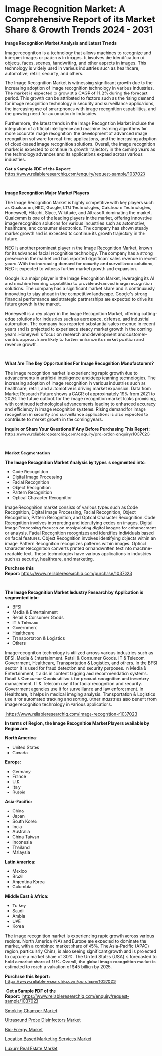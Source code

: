 <p><h1>Image Recognition Market: A Comprehensive Report of its Market Share & Growth Trends 2024 - 2031</h1></p><p><strong>Image Recognition Market Analysis and Latest Trends</strong></p>
<p><p>Image recognition is a technology that allows machines to recognize and interpret images or patterns in images. It involves the identification of objects, faces, scenes, handwriting, and other aspects in images. This technology is widely used in various industries such as healthcare, automotive, retail, security, and others.</p><p>The Image Recognition Market is witnessing significant growth due to the increasing adoption of image recognition technology in various industries. The market is expected to grow at a CAGR of 11.2% during the forecast period. This growth can be attributed to factors such as the rising demand for image recognition technology in security and surveillance applications, the increasing use of smartphones with image recognition capabilities, and the growing need for automation in industries.</p><p>Furthermore, the latest trends in the Image Recognition Market include the integration of artificial intelligence and machine learning algorithms for more accurate image recognition, the development of advanced image recognition software for real-time applications, and the increasing adoption of cloud-based image recognition solutions. Overall, the image recognition market is expected to continue its growth trajectory in the coming years as the technology advances and its applications expand across various industries.</p></p>
<p><strong>Get a Sample PDF of the Report:&nbsp;</strong> <a href="https://www.reliableresearchiq.com/enquiry/request-sample/1037023">https://www.reliableresearchiq.com/enquiry/request-sample/1037023</a></p>
<p>&nbsp;</p>
<p><strong>Image Recognition Major Market Players</strong></p>
<p><p>The Image Recognition Market is highly competitive with key players such as Qualcomm, NEC, Google, LTU Technologies, Catchoom Technologies, Honeywell, Hitachi, Slyce, Wikitude, and Attrasoft dominating the market. Qualcomm is one of the leading players in the market, offering innovative image recognition solutions for various industries such as automotive, healthcare, and consumer electronics. The company has shown steady market growth and is expected to continue its growth trajectory in the future.</p><p>NEC is another prominent player in the Image Recognition Market, known for its advanced facial recognition technology. The company has a strong presence in the market and has reported significant sales revenue in recent years. With the increasing demand for security and surveillance solutions, NEC is expected to witness further market growth and expansion.</p><p>Google is a major player in the Image Recognition Market, leveraging its AI and machine learning capabilities to provide advanced image recognition solutions. The company has a significant market share and is continuously innovating to stay ahead in the competitive landscape. Google's strong financial performance and strategic partnerships are expected to drive its future growth in the market.</p><p>Honeywell is a key player in the Image Recognition Market, offering cutting-edge solutions for industries such as aerospace, defense, and industrial automation. The company has reported substantial sales revenue in recent years and is projected to experience steady market growth in the coming years. Honeywell's focus on research and development and customer-centric approach are likely to further enhance its market position and revenue growth.</p></p>
<p>&nbsp;</p>
<p><strong>What Are The Key Opportunities For Image Recognition Manufacturers?</strong></p>
<p><p>The image recognition market is experiencing rapid growth due to advancements in artificial intelligence and deep learning technologies. The increasing adoption of image recognition in various industries such as healthcare, retail, and automotive is driving market expansion. Data from Market Research Future shows a CAGR of approximately 19% from 2021 to 2026. The future outlook for the image recognition market looks promising, with continued technological advancements leading to enhanced accuracy and efficiency in image recognition systems. Rising demand for image recognition in security and surveillance applications is also expected to contribute to market growth in the coming years.</p></p>
<p><strong>Inquire or Share Your Questions If Any Before Purchasing This Report:</strong> <a href="https://www.reliableresearchiq.com/enquiry/pre-order-enquiry/1037023">https://www.reliableresearchiq.com/enquiry/pre-order-enquiry/1037023</a></p>
<p>&nbsp;</p>
<p><strong>Market Segmentation</strong></p>
<p><strong>The Image Recognition Market Analysis by types is segmented into:</strong></p>
<p><ul><li>Code Recognition</li><li>Digital Image Processing</li><li>Facial Recognition</li><li>Object Recognition</li><li>Pattern Recognition</li><li>Optical Character Recognition</li></ul></p>
<p><p>Image Recognition market consists of various types such as Code Recognition, Digital Image Processing, Facial Recognition, Object Recognition, Pattern Recognition, and Optical Character Recognition. Code Recognition involves interpreting and identifying codes on images. Digital Image Processing focuses on manipulating digital images for enhancement or analysis. Facial Recognition recognizes and identifies individuals based on facial features. Object Recognition involves identifying objects within an image. Pattern Recognition recognizes patterns within images. Optical Character Recognition converts printed or handwritten text into machine-readable text. These technologies have various applications in industries such as security, healthcare, and marketing.</p></p>
<p><strong>Purchase this Report:&nbsp;</strong><a href="https://www.reliableresearchiq.com/purchase/1037023">https://www.reliableresearchiq.com/purchase/1037023</a></p>
<p>&nbsp;</p>
<p><strong>The Image Recognition Market Industry Research by Application is segmented into:</strong></p>
<p><ul><li>BFSI</li><li>Media & Entertainment</li><li>Retail & Consumer Goods</li><li>IT & Telecom</li><li>Government</li><li>Healthcare</li><li>Transportation & Logistics</li><li>Others</li></ul></p>
<p><p>Image recognition technology is utilized across various industries such as BFSI, Media & Entertainment, Retail & Consumer Goods, IT & Telecom, Government, Healthcare, Transportation & Logistics, and others. In the BFSI sector, it is used for fraud detection and security purposes. In Media & Entertainment, it aids in content tagging and recommendation systems. Retail & Consumer Goods utilize it for product recognition and inventory management. IT & Telecom use it for facial recognition and security. Government agencies use it for surveillance and law enforcement. In Healthcare, it helps in medical imaging analysis. Transportation & Logistics use it for automated tracking and sorting. Other industries also benefit from image recognition technology in various applications.</p></p>
<p><a href="https://www.reliableresearchiq.com/image-recognition-r1037023">&nbsp;https://www.reliableresearchiq.com/image-recognition-r1037023</a></p>
<p><strong>In terms of Region, the Image Recognition Market Players available by Region are:</strong></p>
<p>
    <p> <strong> North America: </strong>
        <ul>
            <li>United States</li>
            <li>Canada</li>
        </ul>
        </p> 
    <p> <strong> Europe: </strong>
        <ul>
            <li>Germany</li>
            <li>France</li>
            <li>U.K.</li>
            <li>Italy</li>
            <li>Russia</li>
        </ul>
        </p> 
    <p> <strong> Asia-Pacific: </strong>
        <ul>
            <li>China</li>
            <li>Japan</li>
            <li>South Korea</li>
            <li>India</li>
            <li>Australia</li>
            <li>China Taiwan</li>
            <li>Indonesia</li>
            <li>Thailand</li>
            <li>Malaysia</li>
        </ul>
        </p> 
    <p> <strong> Latin America: </strong>
        <ul>
            <li>Mexico</li>
            <li>Brazil</li>
            <li>Argentina Korea</li>
            <li>Colombia</li>
        </ul>
        </p> 
    <p> <strong> Middle East & Africa: </strong>
        <ul>
            <li>Turkey</li>
            <li>Saudi</li>
            <li>Arabia</li>
            <li>UAE</li>
            <li>Korea</li>
        </ul>
    </p>
    </p>
<p><p>The image recognition market is experiencing rapid growth across various regions. North America (NA) and Europe are expected to dominate the market, with a combined market share of 45%. The Asia-Pacific (APAC) region, particularly China, is also seeing significant growth and is projected to capture a market share of 30%. The United States (USA) is forecasted to hold a market share of 15%. Overall, the global image recognition market is estimated to reach a valuation of $45 billion by 2025.</p></p>
<p><strong>Purchase this Report: </strong><a href="https://www.reliableresearchiq.com/purchase/1037023">https://www.reliableresearchiq.com/purchase/1037023</a></p>
<p>&nbsp;<strong>Get a Sample PDF of the Report:&nbsp;&nbsp;</strong><a href="https://www.reliableresearchiq.com/enquiry/request-sample/1037023">https://www.reliableresearchiq.com/enquiry/request-sample/1037023</a></p>
<p><strong></strong></p>
<p><p><a href="https://medium.com/@colin.dunca43545/deep-dive-into-the-smoking-chamber-market-itstrends-market-segmentation-and-competitive-d345d19ad0dd">Smoking Chamber Market</a></p><p><a href="https://www.linkedin.com/pulse/global-ultrasound-probe-disinfectors-market-product-type-wfqff">Ultrasound Probe Disinfectors Market</a></p><p><a href="https://www.linkedin.com/pulse/bio-energy-market-trends-focusing-insight-forecast-analysis-zbtnf">Bio-Energy Market</a></p><p><a href="https://github.com/msLonKoss78/Market-Research-Report-List-1/blob/main/location-based-marketing-services-market.md">Location Based Marketing Services Market</a></p><p><a href="https://github.com/lairestrong/Market-Research-Report-List-1/blob/main/luxury-real-estate-market.md">Luxury Real Estate Market</a></p></p>